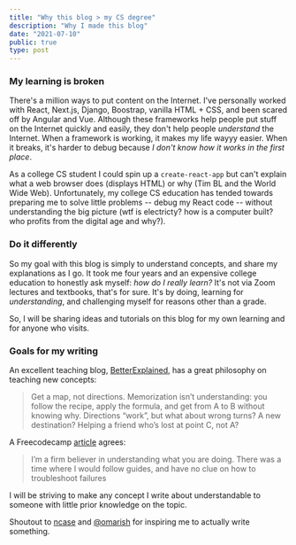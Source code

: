 ```yaml
---
title: "Why this blog > my CS degree"
description: "Why I made this blog"
date: "2021-07-10"
public: true
type: post
---
```

### My learning is broken
There's a million ways to put content on the Internet. I've personally worked with React, Next.js, Django, Boostrap, vanilla HTML + CSS, and been scared off by Angular and Vue. Although these frameworks help people put stuff on the Internet quickly and easily, they don't help people *understand* the Internet. When a framework is working, it makes my life wayyy easier. When it breaks, it's harder to debug because *I don't know how it works in the first place*.

As a college CS student I could spin up a `create-react-app` but can't explain what a web browser does (displays HTML) or why (Tim BL and the World Wide Web). Unfortunately, my college CS education has tended towards preparing me to solve little problems -- debug my React code -- without understanding the big picture (wtf is electricty? how is a computer built? who profits from the digital age and why?).

### Do it differently
So my goal with this blog is simply to understand concepts, and share my explanations as I go.
It took me four years and an expensive college education to honestly ask myself: *how do I really learn?*
It's not via Zoom lectures and textbooks, that's for sure. It's by doing, learning for *understanding*, and challenging myself for reasons other than a grade.  

So, I will be sharing ideas and tutorials on this blog for my own learning and for anyone who visits.


### Goals for my writing
An excellent teaching blog, [BetterExplained](https://betterexplained.com/about/), has a great philosophy on teaching new concepts:
  > Get a map, not directions. Memorization isn’t understanding: you follow the recipe, apply the formula, and get from A to B without knowing why. Directions “work”, but what about wrong turns? A new destination? Helping a friend who’s lost at point C, not A?

A Freecodecamp [article](https://www.freecodecamp.org/news/docker-nginx-letsencrypt-easy-secure-reverse-proxy-40165ba3aee2/) agrees:
> I’m a firm believer in understanding what you are doing. There was a time where I would follow guides, and have no clue on how to troubleshoot failures

I will be striving to make any concept I write about understandable to someone with little prior knowledge on the topic.

Shoutout to [ncase](https://ncase.me/faq/#toc_9) and [@omarish](https://omarish.com/) for inspiring me to actually write something.
